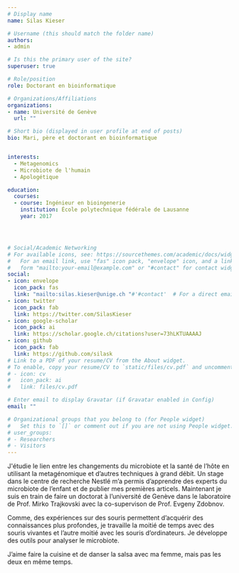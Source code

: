 ```yaml
---
# Display name
name: Silas Kieser

# Username (this should match the folder name)
authors:
- admin

# Is this the primary user of the site?
superuser: true

# Role/position
role: Doctorant en bioinformatique

# Organizations/Affiliations
organizations:
- name: Université de Genève
  url: ""

# Short bio (displayed in user profile at end of posts)
bio: Mari, père et doctorant en bioinformatique


interests:
  - Metagenomics
  - Microbiote de l'humain
  - Apologétique

education:
  courses:
  - course: Ingénieur en bioingenerie
    institution: École polytechnique fédérale de Lausanne
    year: 2017




# Social/Academic Networking
# For available icons, see: https://sourcethemes.com/academic/docs/widgets/#icons
#   For an email link, use "fas" icon pack, "envelope" icon, and a link in the
#   form "mailto:your-email@example.com" or "#contact" for contact widget.
social:
- icon: envelope
  icon_pack: fas
  link: "mailto:silas.kieser@unige.ch "#'#contact'  # For a direct email link, use "mailto:test@example.org".
- icon: twitter
  icon_pack: fab
  link: https://twitter.com/SilasKieser
- icon: google-scholar
  icon_pack: ai
  link: https://scholar.google.ch/citations?user=73hLKTUAAAAJ
- icon: github
  icon_pack: fab
  link: https://github.com/silask
# Link to a PDF of your resume/CV from the About widget.
# To enable, copy your resume/CV to `static/files/cv.pdf` and uncomment the lines below.  
# - icon: cv
#   icon_pack: ai
#   link: files/cv.pdf

# Enter email to display Gravatar (if Gravatar enabled in Config)
email: ""

# Organizational groups that you belong to (for People widget)
#   Set this to `[]` or comment out if you are not using People widget.  
# user_groups:
# - Researchers
# - Visitors
---
```


J'étudie le lien entre les changements du microbiote et la santé de l’hôte en utilisant la metagénomique et d’autres techniques à grand débit.
Un stage dans le centre de recherche Nestlé m’a permis d’apprendre des experts du microbiote de l’enfant et de publier mes premières articels. Maintenant je suis en train de faire un doctorat à l’université de Genève dans le laboratoire de Prof. Mirko Trajkovski avec la co-supervison de Prof. Evgeny Zdobnov.

Comme, des expériences sur des souris permettent d’acquérir des connaissances plus profondes, je travaille la moitié de temps avec des souris vivantes et l’autre moitié avec les souris d’ordinateurs. Je développe des outils pour analyser le microbiote.

J’aime faire la cuisine et de danser la salsa avec ma femme, mais pas les deux en même temps.
